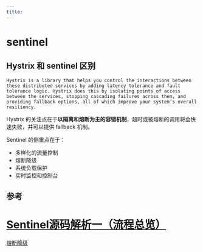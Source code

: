 ```yaml
---
title:
---
```

# sentinel

## Hystrix 和 sentinel 区别

```
Hystrix is a library that helps you control the interactions between these distributed services by adding latency tolerance and fault tolerance logic. Hystrix does this by isolating points of access between the services, stopping cascading failures across them, and providing fallback options, all of which improve your system’s overall resiliency.
```

Hystrix 的关注点在于**以隔离和熔断为主的容错机制**，超时或被熔断的调用将会快速失败，并可以提供 fallback 机制。 

 Sentinel 的侧重点在于：

- 多样化的流量控制
- 熔断降级
- 系统负载保护
- 实时监控和控制台

## 参考

# [Sentinel源码解析一（流程总览）](https://www.cnblogs.com/taromilk/p/11750962.html)

[熔断降级](https://github.com/alibaba/Sentinel/wiki/%E7%86%94%E6%96%AD%E9%99%8D%E7%BA%A7)

